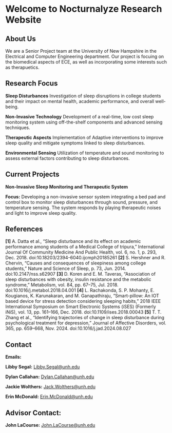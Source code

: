 # Welcome to Nocturnalyze Research Website

## About Us
We are a Senior Project team at the University of New Hampshire in the Electrical and Computer Engineering department. Our project is focuing on the biomedical aspects of ECE, as well as incorporating some interests such as therapuetics. 

## Research Focus
__Sleep Disturbances__
Investigation of sleep disruptions in college students and their impact on mental health, academic performance, and overall well-being. 
  
__Non-Invasive Technology__
Development of a real-time, low cost sleep monitoring system using off-the-shelf components and advanced sensing techniques. 
  
__Therapeutic Aspects__
Implementation of Adaptive interventions to improve sleep quality and mitigate symptoms linked to sleep disturbances. 
  
__Environmental Sensing__
Utilization of temperature and sound monitoring to assess external factors contributing to sleep disturbances.

## Current Projects
__Non-Invasive Sleep Monitoring and Therapeutic System__

__Focus:__ Developing a non-invasive sensor system integrating a bed pad and control box to monitor sleep disturbances through sound, pressure, and temperature sensing. The system responds by playing therapeutic noises and light to improve sleep quality.  

## References
__[1]__  A. Datta et al., “Sleep disturbance and its effect on academic performance among students of a Medical College of tripura,” International Journal Of Community Medicine And Public Health, vol. 6, no. 1, p. 293, Dec. 2018. doi:10.18203/2394-6040.ijcmph20185261 
__[2]__ S. Hershner and R. Chervin, “Causes and consequences of sleepiness among college students,” Nature and Science of Sleep, p. 73, Jun. 2014. doi:10.2147/nss.s62907
__[3]__ D. Koren and E. M. Taveras, “Association of sleep disturbances with obesity, insulin resistance and the metabolic syndrome,” Metabolism, vol. 84, pp. 67–75, Jul. 2018. doi:10.1016/j.metabol.2018.04.001
__[4]__ L. Rachakonda, S. P. Mohanty, E. Kougianos, K. Karunakaran, and M. Ganapathiraju, “Smart-pillow: An IOT based device for stress detection considering sleeping habits,” 2018 IEEE International Symposium on Smart Electronic Systems (iSES) (Formerly iNiS), vol. 13, pp. 161–166, Dec. 2018. doi:10.1109/ises.2018.00043
__[5]__ T. T. Zhang et al., “Identifying trajectories of change in sleep disturbance during psychological treatment for depression,” Journal of Affective Disorders, vol. 365, pp. 659–668, Nov. 2024. doi:10.1016/j.jad.2024.08.027 
## Contact
__Emails:__ 

__Libby Segal:__ Libby.Segal@unh.edu

__Dylan Callahan:__ Dylan.Callahan@unh.edu

__Jackie Wolthers:__ Jack.Wolthers@unh.edu

__Erin McDonald:__ Erin.McDonald@unh.edu

## Advisor Contact:
__John LaCourse:__ John.LaCourse@unh.edu
